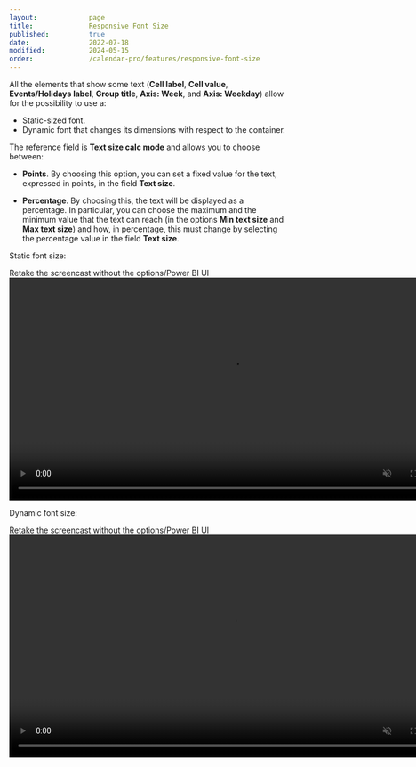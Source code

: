 ```yaml
---
layout:             page
title:              Responsive Font Size
published:          true
date:               2022-07-18
modified:           2024-05-15
order:              /calendar-pro/features/responsive-font-size
---
```


All the elements that show some text (**Cell label**, **Cell value**, **Events/Holidays label**, **Group title**, **Axis: Week**, and **Axis: Weekday**) allow for the possibility to use a:
- Static-sized font.
- Dynamic font that changes its dimensions with respect to the container.

The reference field is **Text size calc mode** and allows you to choose between:

- **Points**. By choosing this option, you can set a fixed value for the text, expressed in points, in the field **Text size**.

- **Percentage**. By choosing this, the text will be displayed as a percentage. In particular, you can choose the maximum and the minimum value that the text can reach (in the options **Min text size** and **Max text size**) and how, in percentage, this must change by selecting the percentage value in the field **Text size**.

Static font size:

<todo>Retake the screencast without the options/Power BI UI</todo>
<video src="images/static-text.mp4" width="800" autoplay loop muted></video>  

Dynamic font size:

<todo>Retake the screencast without the options/Power BI UI</todo>
<video src="images/dynamic-text.mp4" width="800" autoplay loop muted></video>